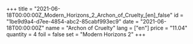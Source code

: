 +++
title = "2021-06-18T00:00:00Z_Modern_Horizons_2_Archon_of_Cruelty_[en]_false"
id = "1be9d9a4-d7ee-4854-abc2-85cabf993ec9"
date = "2021-06-18T00:00:00Z"
name = "Archon of Cruelty"
lang = ["en"]
price = "11.04"
quantity = 4
foil = false
set = "Modern Horizons 2"
+++
